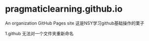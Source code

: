 # pragmaticlearning.github.io
An organization GitHub Pages site
这是NSY学习github基础操作的栗子


1.github 无法对一个文件夹重新命名
